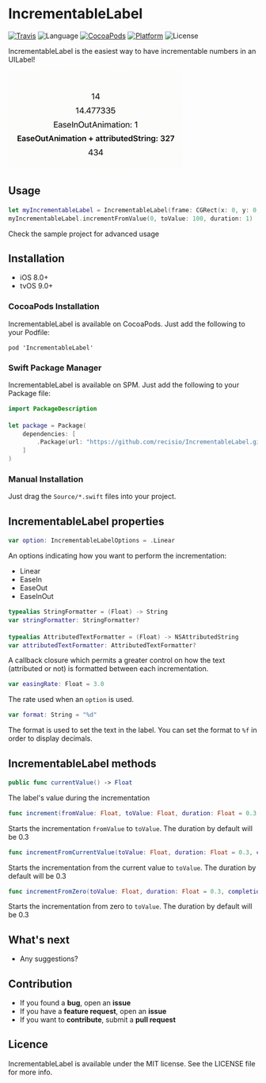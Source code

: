 # IncrementableLabel

[![Travis](https://img.shields.io/travis/recisio/IncrementableLabel.svg)](https://travis-ci.org/recisio/IncrementableLabel)
![Language](https://img.shields.io/badge/language-Swift%204.0-orange.svg)
[![CocoaPods](https://img.shields.io/cocoapods/v/IncrementableLabel.svg?style=flat)](https://github.com/recisio/IncrementableLabel)
[![Platform](https://img.shields.io/cocoapods/p/IncrementableLabel.svg?style=flat)](http://cocoadocs.org/docsets/IncrementableLabel)
![License](https://img.shields.io/github/license/recisio/IncrementableLabel?style=flat)

IncrementableLabel is the easiest way to have incrementable numbers in an UILabel!

![](./assets/demo.gif)

## Usage

```swift
let myIncrementableLabel = IncrementableLabel(frame: CGRect(x: 0, y: 0, width: 100, height: 50))
myIncrementableLabel.incrementFromValue(0, toValue: 100, duration: 1)
```

Check the sample project for advanced usage

## Installation

- iOS 8.0+
- tvOS 9.0+

### CocoaPods Installation

IncrementableLabel is available on CocoaPods. Just add the following to your Podfile:

```
pod 'IncrementableLabel'
```

### Swift Package Manager

IncrementableLabel is available on SPM. Just add the following to your Package file:

```swift
import PackageDescription

let package = Package(
    dependencies: [
        .Package(url: "https://github.com/recisio/IncrementableLabel.git", majorVersion: 1)
    ]
)
```

### Manual Installation

Just drag the `Source/*.swift` files into your project.


## IncrementableLabel properties

```swift
var option: IncrementableLabelOptions = .Linear
```

An options indicating how you want to perform the incrementation:
- Linear
- EaseIn
- EaseOut
- EaseInOut

```swift
typealias StringFormatter = (Float) -> String
var stringFormatter: StringFormatter?

typealias AttributedTextFormatter = (Float) -> NSAttributedString
var attributedTextFormatter: AttributedTextFormatter?
```

A callback closure which permits a greater control on how the text (attributed or not) is formatted between each incrementation.

```swift
var easingRate: Float = 3.0
```

The rate used when an `option` is used.

```swift
var format: String = "%d"
```

The format is used to set the text in the label. You can set the format to `%f` in order to display decimals.

## IncrementableLabel methods

```swift
public func currentValue() -> Float
```

The label's value during the incrementation 

```swift
func increment(fromValue: Float, toValue: Float, duration: Float = 0.3, completion: IncrementableLabelCompletion? = nil)
```

Starts the incrementation `fromValue` to `toValue`. The duration by default will be 0.3

```swift
func incrementFromCurrentValue(toValue: Float, duration: Float = 0.3, completion: IncrementableLabelCompletion? = nil)
```

Starts the incrementation from the current value to `toValue`. The duration by default will be 0.3

```swift
func incrementFromZero(toValue: Float, duration: Float = 0.3, completion: IncrementableLabelCompletion? = nil)
```

Starts the incrementation from zero to `toValue`. The duration by default will be 0.3

## What's next

- Any suggestions?

## Contribution

- If you found a **bug**, open an **issue**
- If you have a **feature request**, open an **issue**
- If you want to **contribute**, submit a **pull request**

## Licence

IncrementableLabel is available under the MIT license. See the LICENSE file for more info.
